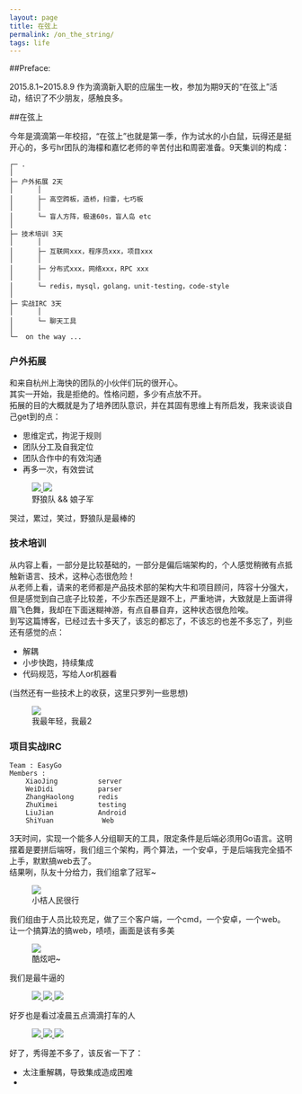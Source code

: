 ```yaml
---
layout: page
title: 在弦上
permalink: /on_the_string/
tags: life
---
```


##Preface:

2015.8.1~2015.8.9 作为滴滴新入职的应届生一枚，参加为期9天的“在弦上”活动，结识了不少朋友，感触良多。   


##在弦上

今年是滴滴第一年校招，“在弦上”也就是第一季，作为试水的小白鼠，玩得还是挺开心的，多亏hr团队的海檬和嘉忆老师的辛苦付出和周密准备。9天集训的构成：   

```
┌─ .
│
├─ 户外拓展 2天
│	   │
│	   ├─ 高空跨板，造桥，扫雷，七巧板
│	   │   
│	   └─ 盲人方阵，极速60s，盲人岛 etc
│ 
├─ 技术培训 3天
│	   │
│	   ├─ 互联网xxx，程序员xxx，项目xxx
│	   │
│	   ├─ 分布式xxx，网络xxx，RPC xxx
│	   │
│	   └─ redis，mysql，golang，unit-testing，code-style
│
├─ 实战IRC 3天
│	   │
│	   └─ 聊天工具
│
└─  on the way ...
```

### 户外拓展
和来自杭州上海快的团队的小伙伴们玩的很开心。   
其实一开始，我是拒绝的。性格问题，多少有点放不开。   
拓展的目的大概就是为了培养团队意识，并在其固有思维上有所启发，我来谈谈自己get到的点：   

* 思维定式，拘泥于规则
* 团队分工及自我定位
* 团队合作中的有效沟通
* 再多一次，有效尝试

<figure class="half">
	<a href="../images/on_the_string/1.jpg">
		<img src="../images/on_the_string/1.jpg">
	</a>
	<a href="../images/on_the_string/2.jpg">
		<img src="../images/on_the_string/2.jpg">
	</a>
	<figcaption>野狼队 && 娘子军</figcaption>
</figure>

哭过，累过，笑过，野狼队是最棒的   

###  技术培训

从内容上看，一部分是比较基础的，一部分是偏后端架构的，个人感觉稍微有点抵触<d>新语言、技术</d>，这种心态很<r>危险</r>！   
从老师上看，请来的老师都是产品技术部的架构大牛和项目顾问，阵容十分强大，但是感觉到自己底子比较差，不少东西还是跟不上，严重地讲，大致就是上面讲得眉飞色舞，我却在下面迷糊神游，有点自暴自弃，这种状态很危险唉。   
到写这篇博客，已经过去十多天了，该忘的都忘了，不该忘的也差不多忘了，列些还有感觉的点：   

* 解耦
* 小步快跑，持续集成
* 代码规范，写给人or机器看

(当然还有一些技术上的收获，这里只罗列一些思想)   

<figure>
	<a href="../images/on_the_string/3.jpg">
		<img src="../images/on_the_string/3.jpg">
	</a>
	<figcaption>我最年轻，我最2</figcaption>
</figure>

### 项目实战IRC

```
Team : EasyGo   
Members : 
	XiaoJing          server
	WeiDidi           parser
	ZhangHaolong      redis
	ZhuXimei          testing
	LiuJian           Android
	ShiYuan            Web
```

3天时间，实现一个能多人分组聊天的工具，限定条件是后端必须用Go语言。这明摆着是要拼后端呀，我们组三个架构，两个算法，一个安卓，于是后端我完全插不上手，默默搞web去了。   
结果咧，队友十分给力，我们组拿了冠军~   

<figure>
	<a href="../images/on_the_string/4.jpg">
		<img src="../images/on_the_string/4.jpg">
	</a>
	<figcaption>小桔人民很行</figcaption>
</figure>
 
 
我们组由于人员比较充足，做了三个客户端，一个cmd，一个安卓，一个web。让一个搞算法的搞web，啧啧，画面是该有多美   
 
<figure>
	<a href="../images/on_the_string/5.jpg">
		<img src="../images/on_the_string/5.jpg">
	</a>
	<figcaption>酷炫吧~</figcaption>
</figure>

我们是最牛逼的   

<figure class="third">
	<a href="../images/on_the_string/9.jpg">
		<img src="../images/on_the_string/9.jpg">
	</a>
	<a href="../images/on_the_string/10.jpg">
		<img src="../images/on_the_string/10.jpg">
	</a>
	<a href="../images/on_the_string/11.jpg">
		<img src="../images/on_the_string/11.jpg">
	</a>
</figure>



好歹也是看过凌晨五点滴滴打车的人   

<figure class="third">
	<a href="../images/on_the_string/6.jpg">
		<img src="../images/on_the_string/6.jpg">
	</a>
	<a href="../images/on_the_string/7.jpg">
		<img src="../images/on_the_string/7.jpg">
	</a>
	<a href="../images/on_the_string/8.jpg">
		<img src="../images/on_the_string/8.jpg">
	</a>
</figure>

好了，秀得差不多了，该反省一下了：   

* 太注重解耦，导致集成造成困难
* 




